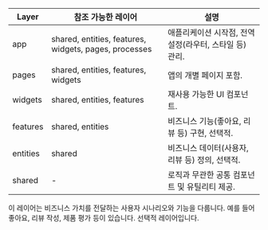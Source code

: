 | Layer          | 참조 가능한 레이어                     | 설명                                      |
|----------------|---------------------------------------|-------------------------------------------|
| app            | shared, entities, features, widgets, pages, processes | 애플리케이션 시작점, 전역 설정(라우터, 스타일 등) 관리. |
| pages          | shared, entities, features, widgets  | 앱의 개별 페이지 포함.                    |
| widgets        | shared, entities, features           | 재사용 가능한 UI 컴포넌트.                |
| features       | shared, entities                    | 비즈니스 기능(좋아요, 리뷰 등) 구현, 선택적. |
| entities       | shared                              | 비즈니스 데이터(사용자, 리뷰 등) 정의, 선택적. |
| shared         | -                                    | 로직과 무관한 공통 컴포넌트 및 유틸리티 제공. |

이 레이어는 비즈니스 가치를 전달하는 사용자 시나리오와 기능을 다룹니다. 예를 들어 좋아요, 리뷰 작성, 제품 평가 등이 있습니다. 선택적 레이어입니다.